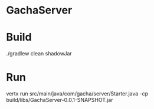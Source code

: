 # GachaServer

# Build
./gradlew clean shadowJar

# Run
vertx run src/main/java/com/gacha/server/Starter.java -cp build/libs/GachaServer-0.0.1-SNAPSHOT.jar
